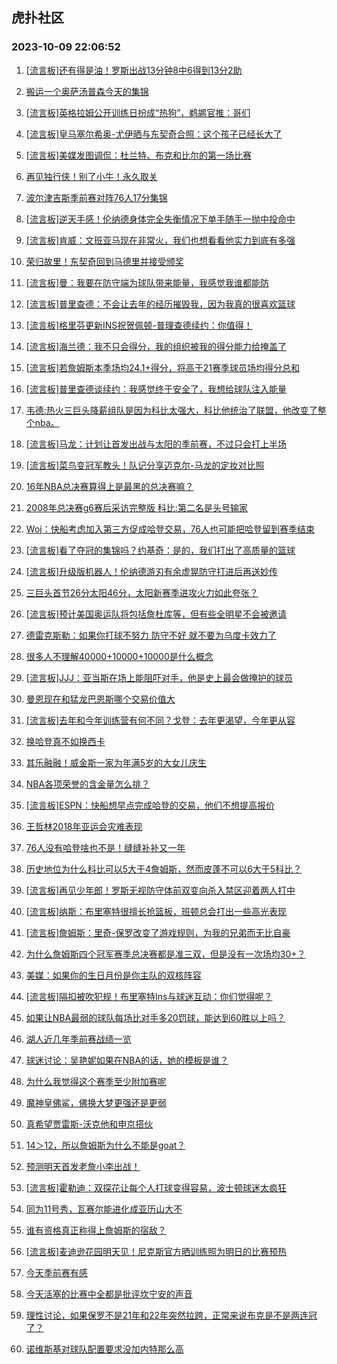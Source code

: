 ## 虎扑社区 
### 2023-10-09 22:06:52

1. [[流言板]还有得是油！罗斯出战13分钟8中6得到13分2助](https://bbs.hupu.com/62395311.html)

2. [搬运一个奥萨汤普森今天的集锦](https://bbs.hupu.com/62398947.html)

3. [[流言板]英格拉姆公开训练日扮成“热狗”，鹈鹕官推：哥们](https://bbs.hupu.com/62395045.html)

4. [[流言板]皇马塞尔希奥-尤伊晒与东契奇合照：这个孩子已经长大了](https://bbs.hupu.com/62400659.html)

5. [[流言板]美媒发图调侃：杜兰特、布克和比尔的第一场比赛](https://bbs.hupu.com/62396680.html)

6. [再见独行侠！别了小牛！永久取关](https://bbs.hupu.com/62394025.html)

7. [波尔津吉斯季前赛对阵76人17分集锦](https://bbs.hupu.com/62397457.html)

8. [[流言板]逆天手感！伦纳德身体完全失衡情况下单手随手一抛中投命中](https://bbs.hupu.com/62394709.html)

9. [[流言板]肯威：文班亚马现在非常火，我们也想看看他实力到底有多强](https://bbs.hupu.com/62399284.html)

10. [荣归故里！东契奇回到马德里并接受颁奖](https://bbs.hupu.com/62401272.html)

11. [[流言板]曼：我要在防守端为球队带来能量，我感觉我谁都能防](https://bbs.hupu.com/62400396.html)

12. [[流言板]普里查德：不会让去年的经历摧毁我，因为我真的很喜欢篮球](https://bbs.hupu.com/62401276.html)

13. [[流言板]格里芬更新INS祝贺佩顿-普理查德续约：你值得！](https://bbs.hupu.com/62401006.html)

14. [[流言板]海兰德：我不只会得分，我的组织被我的得分能力给掩盖了](https://bbs.hupu.com/62400501.html)

15. [[流言板]若詹姆斯本季场均24.1+得分，将高于21赛季球员场均得分总和](https://bbs.hupu.com/62393565.html)

16. [[流言板]普里查德谈续约：我感觉终于安全了，我想给球队注入能量](https://bbs.hupu.com/62400714.html)

17. [韦德:热火三巨头降薪组队是因为科比太强大，科比他统治了联盟，他改变了整个nba。](https://bbs.hupu.com/62400843.html)

18. [[流言板]马龙：计划让首发出战与太阳的季前赛，不过只会打上半场](https://bbs.hupu.com/62402537.html)

19. [[流言板]菜鸟变冠军教头！队记分享迈克尔-马龙的定妆对比照](https://bbs.hupu.com/62402266.html)

20. [16年NBA总决赛算得上是最黑的总决赛嘛？](https://bbs.hupu.com/62399446.html)

21. [2008年总决赛g6赛后采访完整版 科比:第二名是头号输家](https://bbs.hupu.com/62400719.html)

22. [Woj：快船考虑加入第三方促成哈登交易，76人也可能把哈登留到赛季结束](https://bbs.hupu.com/62401042.html)

23. [[流言板]看了夺冠的集锦吗？约基奇：是的，我们打出了高质量的篮球](https://bbs.hupu.com/62402714.html)

24. [[流言板]升级版机器人！伦纳德游刃有余虚晃防守打进后再送妙传](https://bbs.hupu.com/62394626.html)

25. [三巨头首节26分太阳46分，太阳新赛季进攻火力如此夸张？](https://bbs.hupu.com/62393008.html)

26. [[流言板]预计美国奥运队将包括詹杜库等，但有些全明星不会被邀请](https://bbs.hupu.com/62393057.html)

27. [德雷克斯勒：如果你打球不努力 防守不好 就不要为乌度卡效力了](https://bbs.hupu.com/62396946.html)

28. [很多人不理解40000+10000+10000是什么概念](https://bbs.hupu.com/62400618.html)

29. [[流言板]JJJ：亚当斯在场上能阻吓对手，他是史上最会做掩护的球员](https://bbs.hupu.com/62398689.html)

30. [曼恩现在和猛龙巴恩斯哪个交易价值大](https://bbs.hupu.com/62400729.html)

31. [[流言板]去年和今年训练营有何不同？戈登：去年更渴望，今年更从容](https://bbs.hupu.com/62402397.html)

32. [换哈登真不如换西卡](https://bbs.hupu.com/62401158.html)

33. [其乐融融！威金斯一家为年满5岁的大女儿庆生](https://bbs.hupu.com/62396704.html)

34. [NBA各项荣誉的含金量怎么排？](https://bbs.hupu.com/62401574.html)

35. [[流言板]ESPN：快船想早点完成哈登的交易，他们不想提高报价](https://bbs.hupu.com/62392996.html)

36. [王哲林2018年亚运会灾难表现](https://bbs.hupu.com/62400772.html)

37. [76人没有哈登啥也不是！缝缝补补又一年](https://bbs.hupu.com/62401066.html)

38. [历史地位为什么科比可以5大于4詹姆斯，然而皮蓬不可以6大于5科比？](https://bbs.hupu.com/62402139.html)

39. [[流言板]再见少年郎！罗斯无视防守体前双变向杀入禁区迎着两人打中](https://bbs.hupu.com/62393692.html)

40. [[流言板]纳斯：布里塞特很擅长抢篮板，班顿总会打出一些高光表现](https://bbs.hupu.com/62400743.html)

41. [[流言板]詹姆斯：里奇-保罗改变了游戏规则，为我的兄弟而无比自豪](https://bbs.hupu.com/62402904.html)

42. [为什么詹姆斯四个冠军赛季总决赛都是准三双，但是没有一次场均30+？](https://bbs.hupu.com/62402142.html)

43. [美媒：如果你的生日月份是你主队的双核阵容](https://bbs.hupu.com/62400533.html)

44. [[流言板]隔扣被吹犯规！布里塞特Ins与球迷互动：你们觉得呢？](https://bbs.hupu.com/62395616.html)

45. [如果让NBA最弱的球队每场比对手多20罚球，能达到60胜以上吗？](https://bbs.hupu.com/62401274.html)

46. [湖人近几年季前赛战绩一览](https://bbs.hupu.com/62401160.html)

47. [球迷讨论：吴艳妮如果在NBA的话，她的模板是谁？](https://bbs.hupu.com/62396942.html)

48. [为什么我觉得这个赛季至少附加赛呢](https://bbs.hupu.com/62401756.html)

49. [魔神皇佛鲨，佛换大梦更强还是更弱](https://bbs.hupu.com/62401946.html)

50. [真希望贾雷斯-沃克他和申京搭伙](https://bbs.hupu.com/62398993.html)

51. [14＞12，所以詹姆斯为什么不能是goat？](https://bbs.hupu.com/62401067.html)

52. [预测明天首发老詹小李出战！](https://bbs.hupu.com/62401932.html)

53. [[流言板]霍勒迪：双探花让每个人打球变得容易，波士顿球迷太疯狂](https://bbs.hupu.com/62396977.html)

54. [同为11号秀，瓦赛尔能进化成亚历山大不](https://bbs.hupu.com/62401592.html)

55. [谁有资格真正称得上詹姆斯的宿敌？](https://bbs.hupu.com/62400866.html)

56. [[流言板]麦迪逊花园明天见！尼克斯官方晒训练照为明日的比赛预热](https://bbs.hupu.com/62400297.html)

57. [今天季前赛有感](https://bbs.hupu.com/62401009.html)

58. [今天活塞的比赛中全都是批评坎宁安的声音](https://bbs.hupu.com/62400647.html)

59. [理性讨论，如果保罗不是21年和22年突然拉跨，正常来说布克是不是两连冠了？](https://bbs.hupu.com/62400550.html)

60. [诺维斯基对球队配置要求没加内特那么高](https://bbs.hupu.com/62398283.html)

